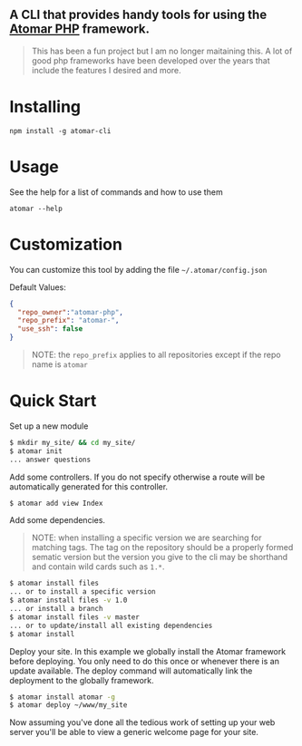 A CLI that provides handy tools for using the [Atomar PHP](https://github.com/atomar-php/atomar) framework.
--

> This has been a fun project but I am no longer maitaining this. A lot of good php frameworks have been developed over the years that include the features I desired and more.

# Installing
```
npm install -g atomar-cli
```

# Usage
See the help for a list of commands and how to use them
```
atomar --help
```

# Customization
You can customize this tool by adding the file `~/.atomar/config.json`

Default Values:

```json
{
  "repo_owner":"atomar-php",
  "repo_prefix": "atomar-",
  "use_ssh": false
}
```

> NOTE: the `repo_prefix` applies to all repositories except if the repo name is `atomar`

# Quick Start

Set up a new module
```bash
$ mkdir my_site/ && cd my_site/
$ atomar init
... answer questions
```

Add some controllers.
If you do not specify otherwise a route will be automatically generated for this controller.
```bash
$ atomar add view Index
```

Add some dependencies.
> NOTE: when installing a specific version we are searching for matching tags.
> The tag on the repository should be a properly formed sematic version 
> but the version you give to the cli may be shorthand and contain wild cards such as `1.*`.

```bash
$ atomar install files
... or to install a specific version
$ atomar install files -v 1.0
... or install a branch
$ atomar install files -v master
... or to update/install all existing dependencies
$ atomar install
```

Deploy your site. In this example we globally install the Atomar framework before deploying.
You only need to do this once or whenever there is an update available.
The deploy command will automatically link the deployment to the globally framework.
```bash
$ atomar install atomar -g
$ atomar deploy ~/www/my_site
```

Now assuming you've done all the tedious work of setting up your web server
you'll be able to view a generic welcome page for your site.
